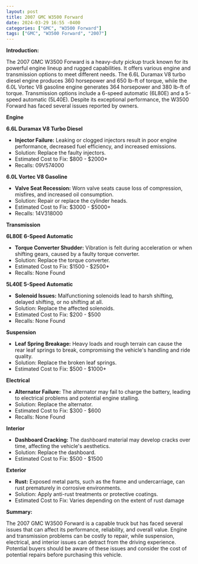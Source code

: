 ```yaml
---
layout: post
title: 2007 GMC W3500 Forward
date: 2024-03-29 16:55 -0400
categories: ["GMC", "W3500 Forward"]
tags: ["GMC", "W3500 Forward", "2007"]
---
```

**Introduction:**

The 2007 GMC W3500 Forward is a heavy-duty pickup truck known for its powerful engine lineup and rugged capabilities. It offers various engine and transmission options to meet different needs. The 6.6L Duramax V8 turbo diesel engine produces 360 horsepower and 650 lb-ft of torque, while the 6.0L Vortec V8 gasoline engine generates 364 horsepower and 380 lb-ft of torque. Transmission options include a 6-speed automatic (6L80E) and a 5-speed automatic (5L40E). Despite its exceptional performance, the W3500 Forward has faced several issues reported by owners.

**Engine**

**6.6L Duramax V8 Turbo Diesel**

* **Injector Failure:** Leaking or clogged injectors result in poor engine performance, decreased fuel efficiency, and increased emissions.
* Solution: Replace the faulty injectors.
* Estimated Cost to Fix: $800 - $2000+
* Recalls: 09V574000

**6.0L Vortec V8 Gasoline**

* **Valve Seat Recession:** Worn valve seats cause loss of compression, misfires, and increased oil consumption.
* Solution: Repair or replace the cylinder heads.
* Estimated Cost to Fix: $3000 - $5000+
* Recalls: 14V318000

**Transmission**

**6L80E 6-Speed Automatic**

* **Torque Converter Shudder:** Vibration is felt during acceleration or when shifting gears, caused by a faulty torque converter.
* Solution: Replace the torque converter.
* Estimated Cost to Fix: $1500 - $2500+
* Recalls: None Found

**5L40E 5-Speed Automatic**

* **Solenoid Issues:** Malfunctioning solenoids lead to harsh shifting, delayed shifting, or no shifting at all.
* Solution: Replace the affected solenoids.
* Estimated Cost to Fix: $200 - $500
* Recalls: None Found

**Suspension**

* **Leaf Spring Breakage:** Heavy loads and rough terrain can cause the rear leaf springs to break, compromising the vehicle's handling and ride quality.
* Solution: Replace the broken leaf springs.
* Estimated Cost to Fix: $500 - $1000+

**Electrical**

* **Alternator Failure:** The alternator may fail to charge the battery, leading to electrical problems and potential engine stalling.
* Solution: Replace the alternator.
* Estimated Cost to Fix: $300 - $600
* Recalls: None Found

**Interior**

* **Dashboard Cracking:** The dashboard material may develop cracks over time, affecting the vehicle's aesthetics.
* Solution: Replace the dashboard.
* Estimated Cost to Fix: $500 - $1500

**Exterior**

* **Rust:** Exposed metal parts, such as the frame and undercarriage, can rust prematurely in corrosive environments.
* Solution: Apply anti-rust treatments or protective coatings.
* Estimated Cost to Fix: Varies depending on the extent of rust damage

**Summary:**

The 2007 GMC W3500 Forward is a capable truck but has faced several issues that can affect its performance, reliability, and overall value. Engine and transmission problems can be costly to repair, while suspension, electrical, and interior issues can detract from the driving experience. Potential buyers should be aware of these issues and consider the cost of potential repairs before purchasing this vehicle.
